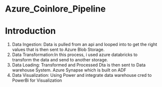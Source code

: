 # Azure_Coinlore_Pipeline

# Introduction

1. Data Ingestion: Data is pulled from an api and looped into to get the right values that is then sent to Azure Blob Storage.
2. Data Transformation:In this process, i used azure databricks to transform the data and send to another storage.
3. Data Loading: Transformed and Processed Dta is then sent to Data warehouse System. Azure Synapse which is built on ADF
4. Data Visualization: Using Power and integrate data warehouse cred to PowerBi for Visualization
   
